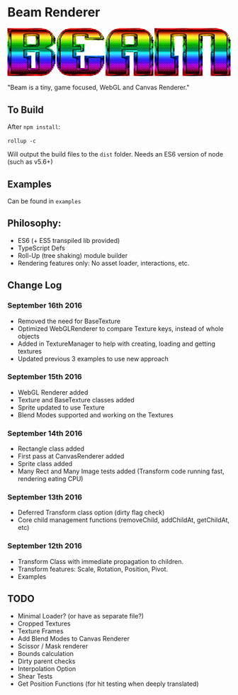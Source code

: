 # Beam Renderer

![beam](logo.png)

"Beam is a tiny, game focused, WebGL and Canvas Renderer."

## To Build

After `npm install`:

`rollup -c`

Will output the build files to the `dist` folder. Needs an ES6 version of node (such as v5.6+)

## Examples

Can be found in `examples`

## Philosophy:

* ES6 (+ ES5 transpiled lib provided)
* TypeScript Defs
* Roll-Up (tree shaking) module builder
* Rendering features only: No asset loader, interactions, etc.

## Change Log

### September 16th 2016

* Removed the need for BaseTexture
* Optimized WebGLRenderer to compare Texture keys, instead of whole objects
* Added in TextureManager to help with creating, loading and getting textures
* Updated previous 3 examples to use new approach

### September 15th 2016

* WebGL Renderer added
* Texture and BaseTexture classes added
* Sprite updated to use Texture
* Blend Modes supported and working on the Textures

### September 14th 2016

* Rectangle class added
* First pass at CanvasRenderer added
* Sprite class added
* Many Rect and Many Image tests added (Transform code running fast, rendering eating CPU)

### September 13th 2016

* Deferred Transform class option (dirty flag check)
* Core child management functions (removeChild, addChildAt, getChildAt, etc)

### September 12th 2016

* Transform Class with immediate propagation to children.
* Transform features: Scale, Rotation, Position, Pivot.
* Examples

## TODO

* Minimal Loader? (or have as separate file?)
* Cropped Textures
* Texture Frames
* Add Blend Modes to Canvas Renderer
* Scissor / Mask renderer
* Bounds calculation
* Dirty parent checks
* Interpolation Option
* Shear Tests
* Get Position Functions (for hit testing when deeply translated)
